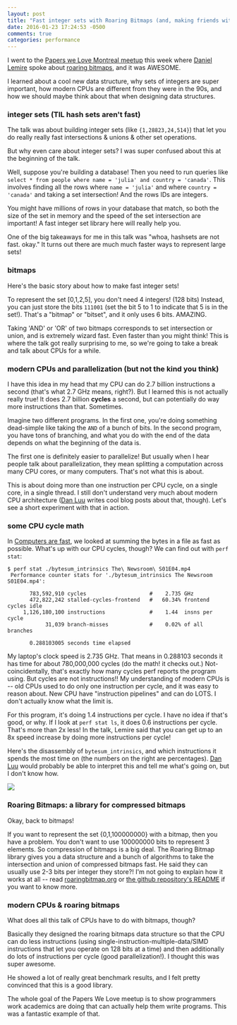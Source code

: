 ```yaml
---
layout: post
title: "Fast integer sets with Roaring Bitmaps (and, making friends with your modern CPU)"
date: 2016-01-23 17:24:53 -0500
comments: true
categories: performance
---
```


I went to the [Papers we Love Montreal meetup](www.meetup.com/Papers-We-Love-Montreal/) this week where [Daniel Lemire](https://scholar.google.com/citations?user=q1ja-G8AAAAJ) spoke about [roaring bitmaps](http://roaringbitmap.org/), and it was AWESOME.

I learned about a cool new data structure, why sets of integers are super important, how modern CPUs are different from they were in the 90s, and how we should maybe think about that when designing data structures.

### integer sets (TIL hash sets aren't fast)

The talk was about building integer sets (like `{1,28823,24,514}`) that let you do really really fast intersections & unions & other set operations.

But why even care about integer sets? I was super confused about this at the beginning of the talk.

Well, suppose you're building a database! Then you need to run queries like `select * from people where name = 'julia' and country = 'canada'`. This involves finding all the rows where `name = 'julia'` and where `country = 'canada'` and taking a set intersection! And the rows IDs are integers.

You might have millions of rows in your database that match, so both the size of the set in memory and the speed of the set intersection are important! A fast integer set library here will really help you.

One of the big takeaways for me in this talk was "whoa, hashsets are not fast. okay." It turns out there are much much faster ways to represent large sets!

### bitmaps

Here's the basic story about how to make fast integer sets!

To represent the set [0,1,2,5], you don't need 4 integers! (128 bits) Instead, you can just store the bits `111001` (set the bit 5 to 1 to indicate that 5 is in the set!). That's a "bitmap" or "bitset", and it only uses 6 bits. AMAZING.

Taking 'AND' or 'OR' of two bitmaps corresponds to set intersection or union, and is extremely wizard fast. Even faster than you might think! This is where the talk got really surprising to me, so we're going to take a break and talk about CPUs for a while.

### modern CPUs and parallelization (but not the kind you think)

I have this idea in my head that my CPU can do 2.7 billion instructions a second (that's what 2.7 GHz means, right?). But I learned this is not actually really true! It does 2.7 billion **cycles** a second, but can potentially do way more instructions than that. Sometimes.

Imagine two different programs. In the first one, you're doing something dead-simple like taking the `AND` of a bunch of bits. In the second program, you have tons of branching, and what you do with the end of the data depends on what the beginning of the data is.

The first one is definitely easier to parallelize! But usually when I hear people talk about parallelization, they mean splitting a computation across many CPU cores, or many computers. That's not what this is about.

This is about doing more than one instruction per CPU cycle, on a single core, in a single thread. I still don't understand very much about modern CPU architecture ([Dan Luu](https://danluu.com) writes cool blog posts about that, though). Let's see a short experiment with that in action.

### some CPU cycle math

In [Computers are fast](/blog/2014/05/12/computers-are-fast/), we looked at summing the bytes in a file as fast as possible. What's up with our CPU cycles, though? We can find out with `perf stat`:

```
$ perf stat ./bytesum_intrinsics The\ Newsroom\ S01E04.mp4
 Performance counter stats for './bytesum_intrinsics The Newsroom S01E04.mp4':

       783,592,910 cycles                    #    2.735 GHz                    
       472,822,242 stalled-cycles-frontend   #   60.34% frontend cycles idle   
     1,126,180,100 instructions              #    1.44  insns per cycle        
            31,039 branch-misses             #    0.02% of all branches        

       0.288103005 seconds time elapsed

```

My laptop's clock speed is 2.735 GHz. That means in 0.288103 seconds it has time for about 780,000,000 cycles (do the math! it checks out.) Not-coincidentally, that's exactly how many cycles perf reports the program using. But cycles are not instructions!! My understanding of modern CPUs is -- old CPUs used to do only one instruction per cycle, and it was easy to reason about. New CPU have "instruction pipelines" and can do LOTS. I don't actually know what the limit is.

For this program, it's doing 1.4 instructions per cycle. I have no idea if that's good, or why. If I look at `perf stat ls`, it does 0.6 instructions per cycle. That's more than 2x less! In the talk, Lemire said that you can get up to an 8x speed increase by doing more instructions per cycle!

Here's the disassembly of `bytesum_intrinsics`, and which instructions it spends the most time on (the numbers on the right are percentages). [Dan Luu](https://danluu.com) would probably be able to interpret this and tell me what's going on, but I don't know how.

<img src="/images/perf.png">

### Roaring Bitmaps: a library for compressed bitmaps

Okay, back to bitmaps!

If you want to represent the set {0,1,100000000} with a bitmap, then you have a problem. You don't want to use 100000000 bits to represent 3 elements. So compression of bitmaps is a big deal. The Roaring Bitmap library gives you a data structure and a bunch of algorithms to take the intersection and union of compressed bitmaps fast. He said they can usually use 2-3 bits per integer they store?! I'm not going to explain how it works at all -- read [roaringbitmap.org](http://roaringbitmap.org) or [the github repository's README](https://github.com/RoaringBitmap/RoaringBitmap) if you want to know more.

### modern CPUs & roaring bitmaps

What does all this talk of CPUs have to do with bitmaps, though?

Basically they designed the roaring bitmaps data structure so that the CPU can do less instructions (using single-instruction-multiple-data/SIMD instructions that let you operate on 128 bits at a time) and then additionally do lots of instructions per cycle (good parallelization!). I thought this was super awesome.

He showed a lot of really great benchmark results, and I felt pretty convinced that this is a good library.

The whole goal of the Papers We Love meetup is to show programmers work academics are doing that can actually help them write programs. This was a fantastic example of that.
